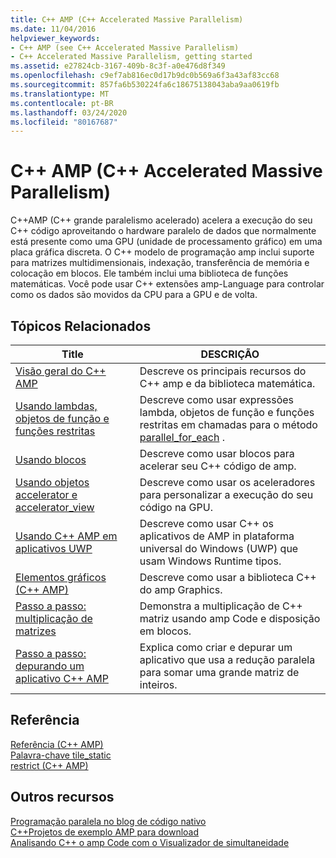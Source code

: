 ```yaml
---
title: C++ AMP (C++ Accelerated Massive Parallelism)
ms.date: 11/04/2016
helpviewer_keywords:
- C++ AMP (see C++ Accelerated Massive Parallelism)
- C++ Accelerated Massive Parallelism, getting started
ms.assetid: e27824cb-3167-409b-8c3f-a0e476d8f349
ms.openlocfilehash: c9ef7ab816ec0d17b9dc0b569a6f3a43af83cc68
ms.sourcegitcommit: 857fa6b530224fa6c18675138043aba9aa0619fb
ms.translationtype: MT
ms.contentlocale: pt-BR
ms.lasthandoff: 03/24/2020
ms.locfileid: "80167687"
---
```

# <a name="c-amp-c-accelerated-massive-parallelism"></a>C++ AMP (C++ Accelerated Massive Parallelism)

C++AMP (C++ grande paralelismo acelerado) acelera a execução do seu C++ código aproveitando o hardware paralelo de dados que normalmente está presente como uma GPU (unidade de processamento gráfico) em uma placa gráfica discreta. O C++ modelo de programação amp inclui suporte para matrizes multidimensionais, indexação, transferência de memória e colocação em blocos. Ele também inclui uma biblioteca de funções matemáticas. Você pode usar C++ extensões amp-Language para controlar como os dados são movidos da CPU para a GPU e de volta.

## <a name="related-topics"></a>Tópicos Relacionados

|Title|DESCRIÇÃO|
|-----------|-----------------|
|[Visão geral do C++ AMP](../../parallel/amp/cpp-amp-overview.md)|Descreve os principais recursos do C++ amp e da biblioteca matemática.|
|[Usando lambdas, objetos de função e funções restritas](../../parallel/amp/using-lambdas-function-objects-and-restricted-functions.md)|Descreve como usar expressões lambda, objetos de função e funções restritas em chamadas para o método [parallel_for_each](reference/concurrency-namespace-functions-amp.md#parallel_for_each) .|
|[Usando blocos](../../parallel/amp/using-tiles.md)|Descreve como usar blocos para acelerar seu C++ código de amp.|
|[Usando objetos accelerator e accelerator_view](../../parallel/amp/using-accelerator-and-accelerator-view-objects.md)|Descreve como usar os aceleradores para personalizar a execução do seu código na GPU.|
|[Usando C++ AMP em aplicativos UWP](../../parallel/amp/using-cpp-amp-in-windows-store-apps.md)|Descreve como usar C++ os aplicativos de AMP in plataforma universal do Windows (UWP) que usam Windows Runtime tipos.|
|[Elementos gráficos (C++ AMP)](../../parallel/amp/graphics-cpp-amp.md)|Descreve como usar a biblioteca C++ do amp Graphics.|
|[Passo a passo: multiplicação de matrizes](../../parallel/amp/walkthrough-matrix-multiplication.md)|Demonstra a multiplicação de C++ matriz usando amp Code e disposição em blocos.|
|[Passo a passo: depurando um aplicativo C++ AMP](../../parallel/amp/walkthrough-debugging-a-cpp-amp-application.md)|Explica como criar e depurar um aplicativo que usa a redução paralela para somar uma grande matriz de inteiros.|

## <a name="reference"></a>Referência

[Referência (C++ AMP)](../../parallel/amp/reference/reference-cpp-amp.md)<br/>
[Palavra-chave tile_static](../../cpp/tile-static-keyword.md)<br/>
[restrict (C++ AMP)](../../cpp/restrict-cpp-amp.md)

## <a name="other-resources"></a>Outros recursos

[Programação paralela no blog de código nativo](https://go.microsoft.com/fwlink/p/?linkid=238472)<br/>
[C++Projetos de exemplo AMP para download](https://go.microsoft.com/fwlink/p/?linkid=248508)<br/>
[Analisando C++ o amp Code com o Visualizador de simultaneidade](https://blogs.msdn.microsoft.com/nativeconcurrency/2012/03/09/analyzing-c-amp-code-with-the-concurrency-visualizer/)
